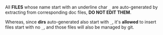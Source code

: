 All **FILES** whose name start with an underline char `_`
are auto-generated by extracting from corresponding doc files,
**DO NOT EDIT THEM**.

Whereas, since **dirs** auto-generated also start with
`_`, it's **allowed** to insert files start with no `_`, and
those files will also be managed by git.

